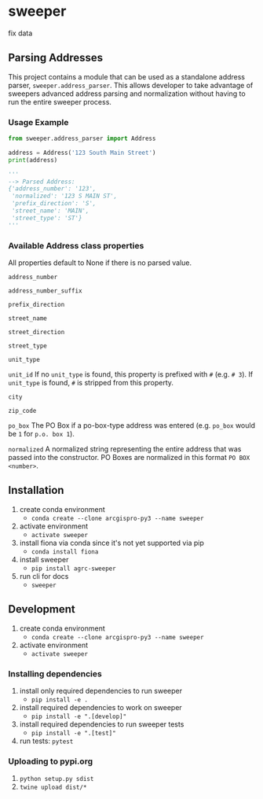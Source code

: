 # sweeper

fix data

## Parsing Addresses

This project contains a module that can be used as a standalone address parser, `sweeper.address_parser`. This allows developer to take advantage of sweepers advanced address parsing and normalization without having to run the entire sweeper process.

### Usage Example

```python
from sweeper.address_parser import Address

address = Address('123 South Main Street')
print(address)

'''
--> Parsed Address:
{'address_number': '123',
 'normalized': '123 S MAIN ST',
 'prefix_direction': 'S',
 'street_name': 'MAIN',
 'street_type': 'ST'}
'''
```

### Available Address class properties

All properties default to None if there is no parsed value.

`address_number`

`address_number_suffix`

`prefix_direction`

`street_name`

`street_direction`

`street_type`

`unit_type`

`unit_id`
If no `unit_type` is found, this property is prefixed with `#` (e.g. `# 3`). If `unit_type` is found, `#` is stripped from this property.

`city`

`zip_code`

`po_box`
The PO Box if a po-box-type address was entered (e.g. `po_box` would be `1` for `p.o. box 1`).

`normalized`
A normalized string representing the entire address that was passed into the constructor. PO Boxes are normalized in this format `PO BOX <number>`.

## Installation

1. create conda environment
    - `conda create --clone arcgispro-py3 --name sweeper`
1. activate environment
    - `activate sweeper`
1. install fiona via conda since it's not yet supported via pip
    - `conda install fiona`
1. install sweeper
    - `pip install agrc-sweeper`
1. run cli for docs
    - `sweeper`

## Development

1. create conda environment
   - `conda create --clone arcgispro-py3 --name sweeper`
1. activate environment
   - `activate sweeper`

### Installing dependencies

1. install only required dependencies to run sweeper
    - `pip install -e .`
1. install required dependencies to work on sweeper
    - `pip install -e ".[develop]"`
1. install required dependencies to run sweeper tests
    - `pip install -e ".[test]"`
1. run tests: `pytest`

### Uploading to pypi.org

1. `python setup.py sdist`
1. `twine upload dist/*`
